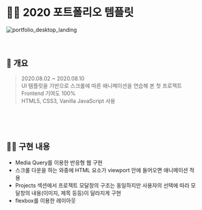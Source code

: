 # 🤸‍♀️ 2020 포트폴리오 템플릿

![portfolio_desktop_landing](https://user-images.githubusercontent.com/64473833/122155147-52d9e400-cea1-11eb-98df-8331bfb932b3.png)
<br/>
<br/>
<br/>

## 📜 개요
> 2020.08.02 ~ 2020.08.10 <br/>
> UI 템플릿을 기반으로 스크롤에 따른 애니메이션을 연습해 본 첫 프로젝트 <br/>
> Frontend 기여도 100% <br/>
> HTML5, CSS3, Vanilla JavaScript 사용 <br/>
<br/>
<br/>
<br/>

## 👩‍💻 구현 내용
+ Media Query를 이용한 반응형 웹 구현
+ 스크롤 다운을 하는 와중에 HTML 요소가 viewport 안에 들어오면 애니메이션 적용
+ Projects 섹션에서 프로젝트 모달창의 구조는 동일하지만 사용자의 선택에 따라 모달창의 내용(이미지, 제목 등등)이 달라지게 구현
+ flexbox를 이용한 레이아웃
<br/>
<br/>
<br/>
 
 
